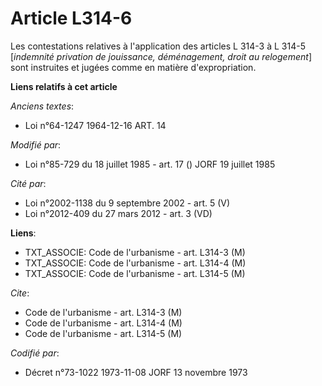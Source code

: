 # Article L314-6

Les contestations relatives à l'application des articles L 314-3 à L 314-5 [*indemnité privation de jouissance, déménagement,
droit au relogement*] sont instruites et jugées comme en matière d'expropriation.

**Liens relatifs à cet article**

_Anciens textes_:

  - Loi n°64-1247 1964-12-16 ART. 14

_Modifié par_:

  - Loi n°85-729 du 18 juillet 1985 - art. 17 () JORF 19 juillet 1985

_Cité par_:

  - Loi n°2002-1138 du 9 septembre 2002 - art. 5 (V)
  - Loi n°2012-409 du 27 mars 2012 - art. 3 (VD)

**Liens**:

  - TXT_ASSOCIE: Code de l'urbanisme - art. L314-3 (M)
  - TXT_ASSOCIE: Code de l'urbanisme - art. L314-4 (M)
  - TXT_ASSOCIE: Code de l'urbanisme - art. L314-5 (M)

_Cite_:

  - Code de l'urbanisme - art. L314-3 (M)
  - Code de l'urbanisme - art. L314-4 (M)
  - Code de l'urbanisme - art. L314-5 (M)

_Codifié par_:

  - Décret n°73-1022 1973-11-08 JORF 13 novembre 1973
